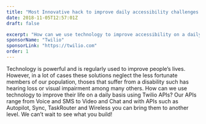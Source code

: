```yaml
---
title: "Most Innovative hack to improve daily accessibility challenges using Twilio"
date: 2018-11-05T12:57:01Z
draft: false

excerpt: "How can we use technology to improve accessibility on a daily basis using Twilio APIs?"
sponsorName: "Twilio"
sponsorLink: "https://twilio.com"
order: 1
---
```


Technology is powerful and is regularly used to improve people’s lives. However, in a lot of cases these solutions neglect the less fortunate members of our population, thoses that suffer from a disability such has hearing loss or visual impairment among many others. How can we use technology to improve their life on a daily basis using Twilio APIs? Our APIs range from Voice and SMS to Video and Chat and with APIs such as Autopilot, Sync, TaskRouter and Wireless you can bring them to another level. We can’t wait to see what you build!